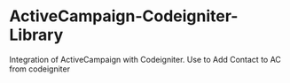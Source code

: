 # ActiveCampaign-Codeigniter-Library
Integration of ActiveCampaign with Codeigniter.   Use to Add Contact to AC from codeigniter
